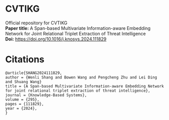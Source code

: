 # CVTIKG
Official repository for CVTIKG  
**Paper title:** A Span-based Multivariate Information-aware Embedding Network for Joint Relational Triplet Extraction of Threat Intelligence  
**Doi:** https://doi.org/10.1016/j.knosys.2024.111829  
# Citations
```
@article{SHANG2024111829,
author = {Wenli Shang and Bowen Wang and Pengcheng Zhu and Lei Ding and Shuang Wang}
title = {A Span-based Multivariate Information-aware Embedding Network for joint relational triplet extraction of threat intelligence},
journal = {Knowledge-Based Systems},
volume = {295},
pages = {111829},
year = {2024},
}
```
